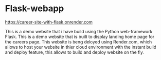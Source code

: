 # Flask-webapp
https://career-site-with-flask.onrender.com

This is a demo website that i have build using the Python web-framework Flask. This is a demo website that is built to display landing home page for the careers page. This website is beng deloyed using Render.com, which allows to host your website in thier cloud environment with the instant build and deploy feature, this allows to build and deploy website on the fly.

